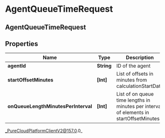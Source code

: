 # AgentQueueTimeRequest

## AgentQueueTimeRequest

## Properties

|Name | Type | Description | Notes|
|------------ | ------------- | ------------- | -------------|
| **agentId** | **String** | ID of the agent | |
| **startOffsetMinutes** | **[Int]** | List of offsets in minutes from calculationStartDate | |
| **onQueueLengthMinutesPerInterval** | **[Int]** | List of on queue time lengths in minutes per interval of elements in startOffsetMinutes | |



_PureCloudPlatformClientV2@157.0.0_
